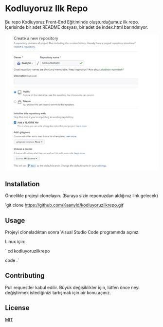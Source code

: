 # Kodluyoruz Ilk Repo
Bu repo Kodluyoruz Front-End Eğitiminde oluşturduğumuz ilk repo. İçerisinde bir adet README dosyası, bir adet de index.html barındırıyor.

![gorsel](ornek1.JPG)
## Installation


Öncelikle projeyi clonelayın. (Buraya sizin reponuzdan aldığınız link gelecek)

'git clone https://github.com/Kaanyld/kodluyoruzilkrepo.git'

## Usage

Projeyi cloneladıktan sonra Visual Studio Code programında açınız.

Linux için:
 
` cd kodluyoruzilkrepo 

code .` 

## Contributing

Pull requestler kabul edilir. Büyük değişiklikler için, lütfen önce neyi değiştirmek istediğinizi tartışmak için bir konu açınız.

## License

[MIT](https://choosealicense.com/licenses/mit/)